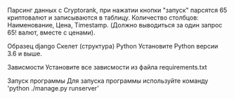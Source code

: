 Парсинг данных с Cryptorank, при нажатии кнопки "запуск" парсятся 65 криптовалют и записываются в таблицу. Количество столбцов: Наименование, Цена, Timestamp. (Должно выводиться за один запрос 65! валют, вместе с ценами).

Образец django
Скелет (структура)
Python
Установите Python версии 3.6 и выше.

Зависмости
Установите все зависмости из файла requirements.txt

Запуск программы
Для запуска программы используйте команду 'python ./manage.py runserver'
